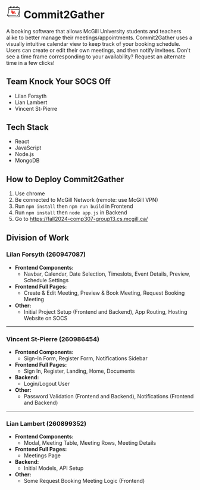 # <img src="./frontend/public/assets/shortlogo.png" alt="Logo" height="auto" width="40px" style="margin: none; padding: none"> Commit2Gather
A booking software that allows McGill University students and teachers alike to better manage their meetings/appointments. Commit2Gather uses a visually intuitive calendar view to keep track of your booking schedule. Users can create or edit their own meetings, and then notify invitees. Don't see a time frame corresponding to your availability? Request an alternate time in a few clicks! 

## Team Knock Your SOCS Off
- Lilan Forsyth
- Lian Lambert
- Vincent St-Pierre

## Tech Stack
- React
- JavaScript
- Node.js
- MongoDB 

## How to Deploy Commit2Gather
1. Use chrome
2. Be connected to McGill Network (remote: use McGill VPN)
3. Run `npm install` then `npm run build` in Frontend 
4. Run `npm install` then `node app.js` in Backend 
5. Go to https://fall2024-comp307-group13.cs.mcgill.ca/ 

## Division of Work
### **Lilan Forsyth (260947087)**
- **Frontend Components:** 
  - Navbar, Calendar, Date Selection, Timeslots, Event Details, Preview, Schedule Settings
- **Frontend Full Pages:** 
  - Create & Edit Meeting, Preview & Book Meeting, Request Booking Meeting
- **Other:** 
  - Initial Project Setup (Frontend and Backend), App Routing, Hosting Website on SOCS

---

### **Vincent St-Pierre (260986454)**
- **Frontend Components:** 
  - Sign-In Form, Register Form, Notifications Sidebar
- **Frontend Full Pages:** 
  - Sign In, Register, Landing, Home, Documents
- **Backend:** 
  - Login/Logout User
- **Other:** 
  - Password Validation (Frontend and Backend), Notifications (Frontend and Backend)

---

### **Lian Lambert (260899352)**
- **Frontend Components:** 
  - Modal, Meeting Table, Meeting Rows, Meeting Details
- **Frontend Full Pages:** 
  - Meetings Page
- **Backend:** 
  - Initial Models, API Setup
- **Other:** 
  - Some Request Booking Meeting Logic (Frontend)
